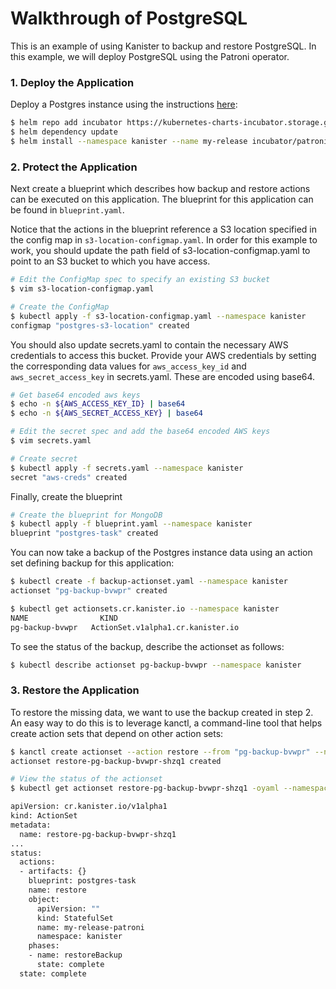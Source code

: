# Walkthrough of PostgreSQL

This is an example of using Kanister to backup and restore PostgreSQL. In this example, we will deploy PostgreSQL using the Patroni operator.

### 1. Deploy the Application

Deploy a Postgres instance using the instructions [here](https://github.com/kubernetes/charts/tree/master/incubator/patroni):
```bash
$ helm repo add incubator https://kubernetes-charts-incubator.storage.googleapis.com/
$ helm dependency update
$ helm install --namespace kanister --name my-release incubator/patroni
```

### 2. Protect the Application

Next create a blueprint which describes how backup and restore actions can be executed on this application. The blueprint for this application can be found in `blueprint.yaml`.

Notice that the actions in the blueprint reference a S3 location specified in the config map in `s3-location-configmap.yaml`. In order for this example to work, you should update the path field of s3-location-configmap.yaml to point to an S3 bucket to which you have access.

```bash
# Edit the ConfigMap spec to specify an existing S3 bucket
$ vim s3-location-configmap.yaml

# Create the ConfigMap
$ kubectl apply -f s3-location-configmap.yaml --namespace kanister
configmap "postgres-s3-location" created
```

You should also update secrets.yaml to contain the necessary AWS credentials to access this bucket. Provide your AWS credentials by setting the corresponding data values for `aws_access_key_id` and `aws_secret_access_key` in secrets.yaml. These are encoded using base64.

```bash
# Get base64 encoded aws keys
$ echo -n ${AWS_ACCESS_KEY_ID} | base64
$ echo -n ${AWS_SECRET_ACCESS_KEY} | base64

# Edit the secret spec and add the base64 encoded AWS keys
$ vim secrets.yaml

# Create secret
$ kubectl apply -f secrets.yaml --namespace kanister
secret "aws-creds" created
```
Finally, create the blueprint

```bash
# Create the blueprint for MongoDB
$ kubectl apply -f blueprint.yaml --namespace kanister
blueprint "postgres-task" created
```

You can now take a backup of the Postgres instance data using an action set defining backup for this application:
```bash
$ kubectl create -f backup-actionset.yaml --namespace kanister
actionset "pg-backup-bvwpr" created

$ kubectl get actionsets.cr.kanister.io --namespace kanister
NAME                KIND
pg-backup-bvwpr   ActionSet.v1alpha1.cr.kanister.io
```

To see the status of the backup, describe the actionset as follows:
```bash
$ kubectl describe actionset pg-backup-bvwpr --namespace kanister
```

### 3. Restore the Application

To restore the missing data, we want to use the backup created in step 2. An easy way to do this is to leverage kanctl, a command-line tool that helps create action sets that depend on other action sets:

```bash
$ kanctl create actionset --action restore --from "pg-backup-bvwpr" --namespace kanister
actionset restore-pg-backup-bvwpr-shzq1 created

# View the status of the actionset
$ kubectl get actionset restore-pg-backup-bvwpr-shzq1 -oyaml --namespace kanister

apiVersion: cr.kanister.io/v1alpha1
kind: ActionSet
metadata:
  name: restore-pg-backup-bvwpr-shzq1
...
status:
  actions:
  - artifacts: {}
    blueprint: postgres-task
    name: restore
    object:
      apiVersion: ""
      kind: StatefulSet
      name: my-release-patroni
      namespace: kanister
    phases:
    - name: restoreBackup
      state: complete
  state: complete
```
